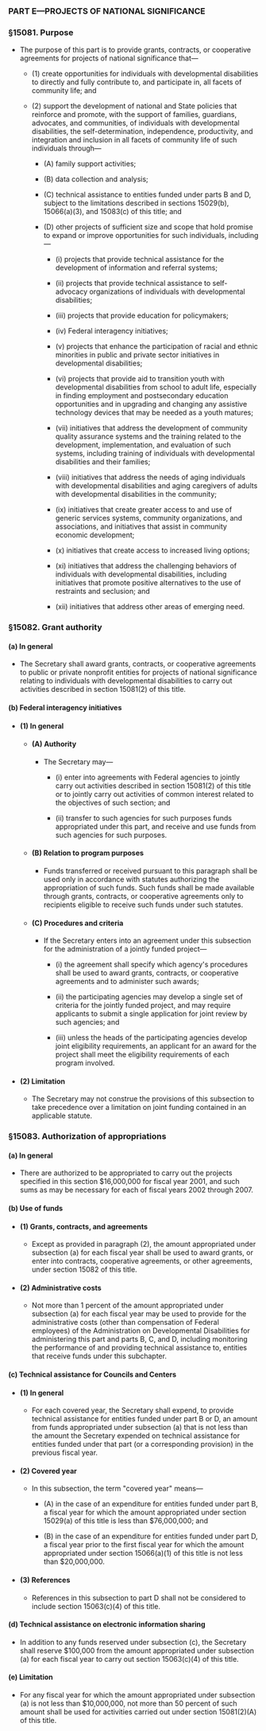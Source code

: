 ### PART E—PROJECTS OF NATIONAL SIGNIFICANCE

### §15081. Purpose
* The purpose of this part is to provide grants, contracts, or cooperative agreements for projects of national significance that—

  * (1) create opportunities for individuals with developmental disabilities to directly and fully contribute to, and participate in, all facets of community life; and

  * (2) support the development of national and State policies that reinforce and promote, with the support of families, guardians, advocates, and communities, of individuals with developmental disabilities, the self-determination, independence, productivity, and integration and inclusion in all facets of community life of such individuals through—

    * (A) family support activities;

    * (B) data collection and analysis;

    * (C) technical assistance to entities funded under parts B and D, subject to the limitations described in sections 15029(b), 15066(a)(3), and 15083(c) of this title; and

    * (D) other projects of sufficient size and scope that hold promise to expand or improve opportunities for such individuals, including—

      * (i) projects that provide technical assistance for the development of information and referral systems;

      * (ii) projects that provide technical assistance to self-advocacy organizations of individuals with developmental disabilities;

      * (iii) projects that provide education for policymakers;

      * (iv) Federal interagency initiatives;

      * (v) projects that enhance the participation of racial and ethnic minorities in public and private sector initiatives in developmental disabilities;

      * (vi) projects that provide aid to transition youth with developmental disabilities from school to adult life, especially in finding employment and postsecondary education opportunities and in upgrading and changing any assistive technology devices that may be needed as a youth matures;

      * (vii) initiatives that address the development of community quality assurance systems and the training related to the development, implementation, and evaluation of such systems, including training of individuals with developmental disabilities and their families;

      * (viii) initiatives that address the needs of aging individuals with developmental disabilities and aging caregivers of adults with developmental disabilities in the community;

      * (ix) initiatives that create greater access to and use of generic services systems, community organizations, and associations, and initiatives that assist in community economic development;

      * (x) initiatives that create access to increased living options;

      * (xi) initiatives that address the challenging behaviors of individuals with developmental disabilities, including initiatives that promote positive alternatives to the use of restraints and seclusion; and

      * (xii) initiatives that address other areas of emerging need.

### §15082. Grant authority
#### (a) In general
* The Secretary shall award grants, contracts, or cooperative agreements to public or private nonprofit entities for projects of national significance relating to individuals with developmental disabilities to carry out activities described in section 15081(2) of this title.

#### (b) Federal interagency initiatives
* #### (1) In general
  * #### (A) Authority
    * The Secretary may—

      * (i) enter into agreements with Federal agencies to jointly carry out activities described in section 15081(2) of this title or to jointly carry out activities of common interest related to the objectives of such section; and

      * (ii) transfer to such agencies for such purposes funds appropriated under this part, and receive and use funds from such agencies for such purposes.

  * #### (B) Relation to program purposes
    * Funds transferred or received pursuant to this paragraph shall be used only in accordance with statutes authorizing the appropriation of such funds. Such funds shall be made available through grants, contracts, or cooperative agreements only to recipients eligible to receive such funds under such statutes.

  * #### (C) Procedures and criteria
    * If the Secretary enters into an agreement under this subsection for the administration of a jointly funded project—

      * (i) the agreement shall specify which agency's procedures shall be used to award grants, contracts, or cooperative agreements and to administer such awards;

      * (ii) the participating agencies may develop a single set of criteria for the jointly funded project, and may require applicants to submit a single application for joint review by such agencies; and

      * (iii) unless the heads of the participating agencies develop joint eligibility requirements, an applicant for an award for the project shall meet the eligibility requirements of each program involved.

* #### (2) Limitation
  * The Secretary may not construe the provisions of this subsection to take precedence over a limitation on joint funding contained in an applicable statute.

### §15083. Authorization of appropriations
#### (a) In general
* There are authorized to be appropriated to carry out the projects specified in this section $16,000,000 for fiscal year 2001, and such sums as may be necessary for each of fiscal years 2002 through 2007.

#### (b) Use of funds
* #### (1) Grants, contracts, and agreements
  * Except as provided in paragraph (2), the amount appropriated under subsection (a) for each fiscal year shall be used to award grants, or enter into contracts, cooperative agreements, or other agreements, under section 15082 of this title.

* #### (2) Administrative costs
  * Not more than 1 percent of the amount appropriated under subsection (a) for each fiscal year may be used to provide for the administrative costs (other than compensation of Federal employees) of the Administration on Developmental Disabilities for administering this part and parts B, C, and D, including monitoring the performance of and providing technical assistance to, entities that receive funds under this subchapter.

#### (c) Technical assistance for Councils and Centers
* #### (1) In general
  * For each covered year, the Secretary shall expend, to provide technical assistance for entities funded under part B or D, an amount from funds appropriated under subsection (a) that is not less than the amount the Secretary expended on technical assistance for entities funded under that part (or a corresponding provision) in the previous fiscal year.

* #### (2) Covered year
  * In this subsection, the term "covered year" means—

    * (A) in the case of an expenditure for entities funded under part B, a fiscal year for which the amount appropriated under section 15029(a) of this title is less than $76,000,000; and

    * (B) in the case of an expenditure for entities funded under part D, a fiscal year prior to the first fiscal year for which the amount appropriated under section 15066(a)(1) of this title is not less than $20,000,000.

* #### (3) References
  * References in this subsection to part D shall not be considered to include section 15063(c)(4) of this title.

#### (d) Technical assistance on electronic information sharing
* In addition to any funds reserved under subsection (c), the Secretary shall reserve $100,000 from the amount appropriated under subsection (a) for each fiscal year to carry out section 15063(c)(4) of this title.

#### (e) Limitation
* For any fiscal year for which the amount appropriated under subsection (a) is not less than $10,000,000, not more than 50 percent of such amount shall be used for activities carried out under section 15081(2)(A) of this title.